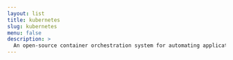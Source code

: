 ```yaml
---
layout: list
title: kubernetes
slug: kubernetes
menu: false
description: >
  An open-source container orchestration system for automating application deployment, scaling, and management. It was originally designed by google, and is now maintained by the cloud native computing foundation. 
---
```

